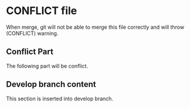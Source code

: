 # CONFLICT file

When merge, git will not be able to merge this file correctly and will throw (CONFLICT) warning.

## Conflict Part

The following part will be conflict.

## Develop branch content

This section is inserted into develop branch.